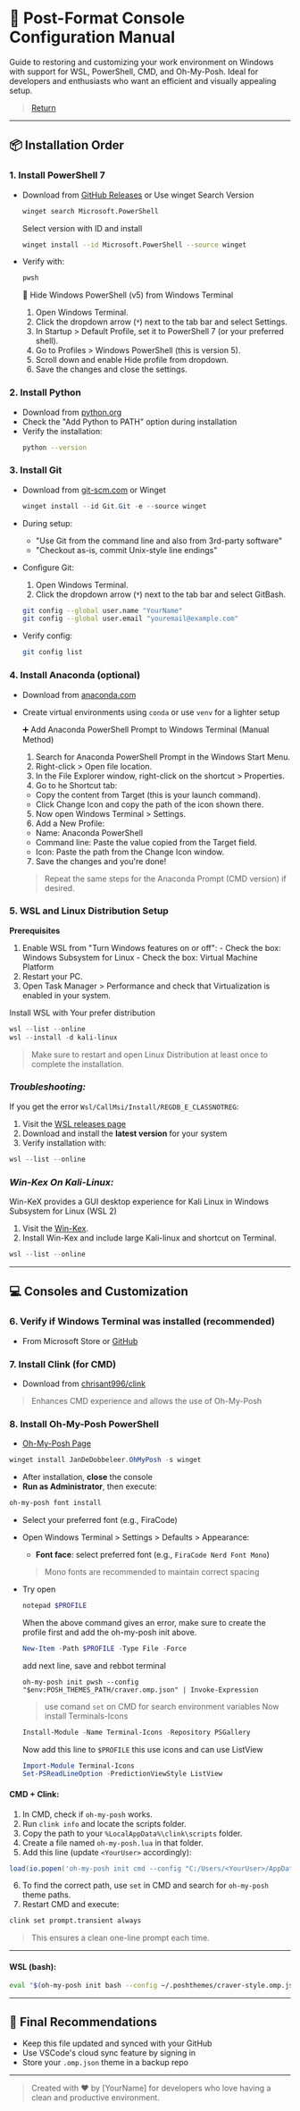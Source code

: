 # 🧰 Post-Format Console Configuration Manual

Guide to restoring and customizing your work environment on Windows with support for WSL, PowerShell, CMD, and Oh-My-Posh. Ideal for developers and enthusiasts who want an efficient and visually appealing setup.

> [Return](README.md)

---

## 📦 Installation Order

### 1. Install PowerShell 7
- Download from [GitHub Releases](https://github.com/PowerShell/PowerShell/releases) or Use winget
  Search Version
  ```bash
  winget search Microsoft.PowerShell
  ```
  Select version with ID and install
  ```bash
  winget install --id Microsoft.PowerShell --source winget
  ```
- Verify with:
  ```bash
  pwsh
  ```

  🚫 Hide Windows PowerShell (v5) from Windows Terminal
  1. Open Windows Terminal.
  2. Click the dropdown arrow (˅) next to the tab bar and select Settings.
  3. In Startup > Default Profile, set it to PowerShell 7 (or your preferred shell).
  4. Go to Profiles > Windows PowerShell (this is version 5).
  5. Scroll down and enable Hide profile from dropdown.
  6. Save the changes and close the settings.

### 2. Install Python
- Download from [python.org](https://www.python.org/downloads/)
- Check the "Add Python to PATH" option during installation
- Verify the installation:
  ```bash
  python --version
  ```
  
### 3. Install Git
- Download from [git-scm.com](https://git-scm.com/) or Winget
  ```powershell
  winget install --id Git.Git -e --source winget
  ```
- During setup:
  - "Use Git from the command line and also from 3rd-party software"
  - "Checkout as-is, commit Unix-style line endings"

- Configure Git:
  1. Open Windows Terminal.
  2. Click the dropdown arrow (˅) next to the tab bar and select GitBash.
     
  ```bash
  git config --global user.name "YourName"
  git config --global user.email "youremail@example.com"
  ```
- Verify config:
  ```bash
  git config list
  ``` 

### 4. Install Anaconda (optional)
- Download from [anaconda.com](https://www.anaconda.com/)
- Create virtual environments using `conda` or use `venv` for a lighter setup

  ➕ Add Anaconda PowerShell Prompt to Windows Terminal (Manual Method)
  1. Search for Anaconda PowerShell Prompt in the Windows Start Menu.
  2. Right-click > Open file location.
  3. In the File Explorer window, right-click on the shortcut > Properties.
  4. Go to he Shortcut tab:
    - Copy the content from Target (this is your launch command).
    - Click Change Icon and copy the path of the icon shown there.
  5. Now open Windows Terminal > Settings.
  6. Add a New Profile:
    - Name: Anaconda PowerShell
    - Command line: Paste the value copied from the Target field.
    - Icon: Paste the path from the Change Icon window.
  7. Save the changes and you're done!
  
  > Repeat the same steps for the Anaconda Prompt (CMD version) if desired.

### 5. WSL and Linux Distribution Setup

**Prerequisites**

  1. Enable WSL from "Turn Windows features on or off":
    - Check the box: Windows Subsystem for Linux
    - Check the box: Virtual Machine Platform
  2. Restart your PC.
  3. Open Task Manager > Performance and check that Virtualization is enabled in your system.

  Install WSL with Your prefer distribution

  ```powershell
  wsl --list --online
  wsl --install -d kali-linux
  ```
  > Make sure to restart and open Linux Distribution at least once to complete the installation.
  
  ### _Troubleshooting:_
  If you get the error `Wsl/CallMsi/Install/REGDB_E_CLASSNOTREG`:
  1. Visit the [WSL releases page](https://github.com/microsoft/WSL/releases/)
  2. Download and install the **latest version** for your system
  3. Verify installation with:
  ```powershell
  wsl --list --online
  ```

  ### _Win-Kex On Kali-Linux:_
  Win-KeX provides a GUI desktop experience for Kali Linux in Windows Subsystem for Linux (WSL 2)
  1. Visit the [Win-Kex](https://www.kali.org/docs/wsl/win-kex/#install-win-kex).
  2. Install Win-Kex and include large Kali-linux and shortcut on Terminal. 
  ```powershell
  wsl --list --online
  ```

---

## 💻 Consoles and Customization

### 6. Verify if Windows Terminal was installed (recommended)
- From Microsoft Store or [GitHub](https://github.com/microsoft/terminal)

### 7. Install Clink (for CMD)
- Download from [chrisant996/clink](https://github.com/chrisant996/clink/releases)
> Enhances CMD experience and allows the use of Oh-My-Posh

### 8. Install Oh-My-Posh PowerShell
- [Oh-My-Posh Page](https://ohmyposh.dev/docs/installation/windows)
  
```powershell
winget install JanDeDobbeleer.OhMyPosh -s winget
```
- After installation, **close** the console
- **Run as Administrator**, then execute:
```powershell
oh-my-posh font install
```
- Select your preferred font (e.g., FiraCode)
- Open Windows Terminal > Settings > Defaults > Appearance:
  - **Font face**: select preferred font (e.g., `FiraCode Nerd Font Mono`)
  > Mono fonts are recommended to maintain correct spacing
- Try open
   ```powershell
  notepad $PROFILE
  ```
  When the above command gives an error, make sure to create the profile first and add the oh-my-posh init above.
  
  ```powershell
  New-Item -Path $PROFILE -Type File -Force
  ```
  add next line, save and rebbot terminal
  ```text
  oh-my-posh init pwsh --config "$env:POSH_THEMES_PATH/craver.omp.json" | Invoke-Expression
  ```
  > use comand `set` on CMD for search environment variables
  Now install Terminals-Icons 
  ```powershell
  Install-Module -Name Terminal-Icons -Repository PSGallery
  ```
  Now add this line to `$PROFILE` this use icons and can use ListView
  
  ```powershell
  Import-Module Terminal-Icons
  Set-PSReadLineOption -PredictionViewStyle ListView
  ```
#### CMD + Clink:
  1. In CMD, check if `oh-my-posh` works.
  2. Run `clink info` and locate the scripts folder.
  3. Copy the path to your `%LocalAppData%\clink\scripts` folder.
  4. Create a file named `oh-my-posh.lua` in that folder.
  5. Add this line (update `<YourUser>` accordingly):
  ```lua
  load(io.popen('oh-my-posh init cmd --config "C:/Users/<YourUser>/AppData/Local/Programs/oh-my-   posh/themes/craver_edit.omp.json"'):read("*a"))()
  ```
  6. To find the correct path, use `set` in CMD and search for `oh-my-posh` theme paths.
  7. Restart CMD and execute:
  ```bash
  clink set prompt.transient always
  ```
  > This ensures a clean one-line prompt each time.

---

#### WSL (bash):
```bash
eval "$(oh-my-posh init bash --config ~/.poshthemes/craver-style.omp.json)"
```
---

## 🎯 Final Recommendations

- Keep this file updated and synced with your GitHub
- Use VSCode's cloud sync feature by signing in
- Store your `.omp.json` theme in a backup repo

---

> Created with ❤️ by [YourName] for developers who love having a clean and productive environment.

